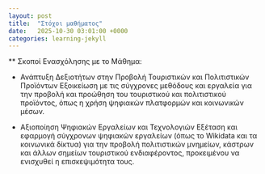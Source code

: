 ```yaml
---
layout: post
title:  "Στόχοι μαθήματος"
date:   2025-10-30 03:01:00 +0000
categories: learning-jekyll
---
```


** Σκοποί Ενασχόλησης με το Μάθημα:

- Ανάπτυξη Δεξιοτήτων στην Προβολή Τουριστικών και Πολιτιστικών Προϊόντων
Εξοικείωση με τις σύγχρονες μεθόδους και εργαλεία για την προβολή και προώθηση του τουριστικού και πολιτιστικού προϊόντος, όπως η χρήση ψηφιακών πλατφορμών και κοινωνικών μέσων.

- Αξιοποίηση Ψηφιακών Εργαλείων και Τεχνολογιών
Εξέταση και εφαρμογή σύγχρονων ψηφιακών εργαλείων (όπως το Wikidata και τα κοινωνικά δίκτυα) για την προβολή πολιτιστικών μνημείων, κάστρων και άλλων σημείων τουριστικού ενδιαφέροντος, προκειμένου να ενισχυθεί η επισκεψιμότητα τους.
